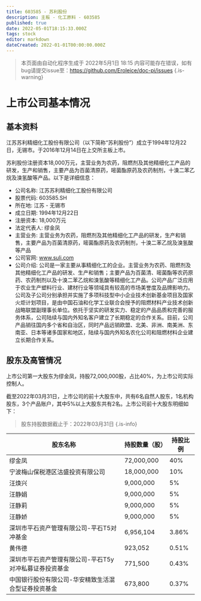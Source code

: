 ```yaml
---
title: 603585 - 苏利股份
description: 主板 - 化工原料 - 603585
published: true
date: 2022-05-01T18:15:33.000Z
tags: stock
editor: markdown
dateCreated: 2022-01-01T00:00:00.000Z
---
```


> 本页面由自动化程序生成于 2022年5月1日 18:15
> 内容可能存在错误，如有bug请提交issue至：https://github.com/Eroleice/doc-pi/issues
{.is-warning}

# 上市公司基本情况

## 基本资料

江苏苏利精细化工股份有限公司（以下简称“苏利股份”）成立于1994年12月22日，无锡市。于2016年12月14日在上交所主板上市。

苏利股份注册资本18,000万元，主营业务为农药，阻燃剂及其他精细化工产品的研发，生产和销售，主要产品为百菌清原药，嘧菌酯原药及农药制剂，十溴二苯乙烷及溴氢酸等产品。以下是详细信息：

- 公司名称: 江苏苏利精细化工股份有限公司
- 股票代码: 603585.SH
- 所在地: 江苏 - 无锡市
- 成立日期: 1994年12月22日
- 注册资本: 18,000万元
- 法定代表人: 缪金凤
- 主营业务: 主营业务为农药，阻燃剂及其他精细化工产品的研发，生产和销售，主要产品为百菌清原药，嘧菌酯原药及农药制剂，十溴二苯乙烷及溴氢酸等产品
- 公司官网: www.suli.com
- 公司介绍: 公司是一家主要从事精细化工的企业。主营业务为农药、阻燃剂及其他精细化工产品的研发、生产和销售；主要产品为百菌清、嘧菌酯等农药原药、农药制剂以及十溴二苯乙烷和溴氢酸等精细化工产品。公司产品广泛应用于农业生产塑料行业、建材行业等领域具有较高的市场美誉度及品牌影响力。公司及子公司分别承担并实施了多项科技型中小企业技术创新基金项目及国家火炬计划项目，是由中国石油和化学工业联合会授予的阻燃材料产业技术创新战略联盟副理事长单位。依托于坚实的研发实力、稳定的产品品质和完善的服务体系，公司陆续与国内外知名客户建立了长期稳定的合作关系。目前，公司产品销往国内多个省和自治区，同时产品远销欧盟、北美、非洲、南美洲、东南亚、日本等诸多国家和地区，陆续与国内外知名农化公司和阻燃材料企业建立长期合作关系。


## 股东及高管情况

上市公司第一大股东为缪金凤，持股72,000,000股，占比40%，为上市公司实际控制人。

截至2022年03月31日，上市公司的前十大股东中，共有6名自然人股东，1名机构股东，3个产品账户，其中5%以上大股东共有2名。上市公司前十大股东明细如下：

> 股东持股数据截止于：2022年03月31日
{.is-info}

| 股东名称 | 持股数量（股） | 持股比例 |
| --- | --- | --- |
| 缪金凤 | 72,000,000 | 40% |
| 宁波梅山保税港区沽盛投资有限公司 | 18,000,000 | 10% |
| 汪焕兴 | 9,000,000 | 5% |
| 汪静娟 | 9,000,000 | 5% |
| 汪静莉 | 9,000,000 | 5% |
| 汪静娇 | 9,000,000 | 5% |
| 深圳市平石资产管理有限公司-平石T5对冲基金 | 6,956,104 | 3.86% |
| 黄伟德 | 923,052 | 0.51% |
| 深圳市平石资产管理有限公司-平石T5y对冲私募证券投资基金 | 771,500 | 0.43% |
| 中国银行股份有限公司-华安精致生活混合型证券投资基金 | 673,800 | 0.37% |




